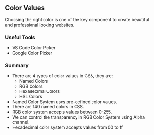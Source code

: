 ## Color Values
Choosing the right color is one of the key component to create beautiful and professional looking websites.

### Useful Tools
* VS Code Color Picker
* Google Color Picker

### Summary
* There are 4 types of color values in CSS, they are:
	* Named Colors
	* RGB Colors
	* Hexadecimal Colors
	* HSL Colors
* Named Color System uses pre-defined color values.
* There are 140 named colors in CSS.
* RGB color system accepts values between 0-255.
* We can control the transparency in RGB Color System using Alpha channel.
* Hexadecimal color system accepts values from 00 to ff.

